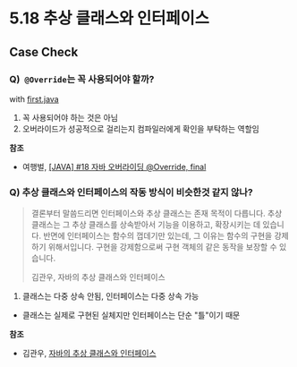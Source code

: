 # 5.18 추상 클래스와 인터페이스
## Case Check
### Q)` @Override`는 꼭 사용되어야 할까?
with [first.java](./first.java)

1. 꼭 사용되어야 하는 것은 아님
2. 오버라이드가 성공적으로 걸리는지 컴파일러에게 확인을 부탁하는 역할임

**참조**
* 여행벌, [[JAVA] #18 자바 오버라이딩 @Override, final](https://travelbeeee.tistory.com/450)

### Q) 추상 클래스와 인터페이스의 작동 방식이 비슷한것 같지 않나?
> 결론부터 말씀드리면 인터페이스와 추상 클래스는 존재 목적이 다릅니다. 추상 클래스는 그 추상 클래스를 상속받아서 기능을 이용하고, 확장시키는 데 있습니다. 반면에 인터페이스는 함수의 껍데기만 있는데, 그 이유는 함수의 구현을 강제하기 위해서입니다. 구현을 강제함으로써 구현 객체의 같은 동작을 보장할 수 있습니다.
> 
> 김관우, 자바의 추상 클래스와 인터페이스

1. 클래스는 다중 상속 안됨, 인터페이스는 다중 상속 가능
  * 클래스는 실제로 구현된 실체지만 인터페이스는 단순 "틀"이기 때문

**참조** 
* 김관우, [자바의 추상 클래스와 인터페이스](https://brunch.co.kr/@kd4/6)